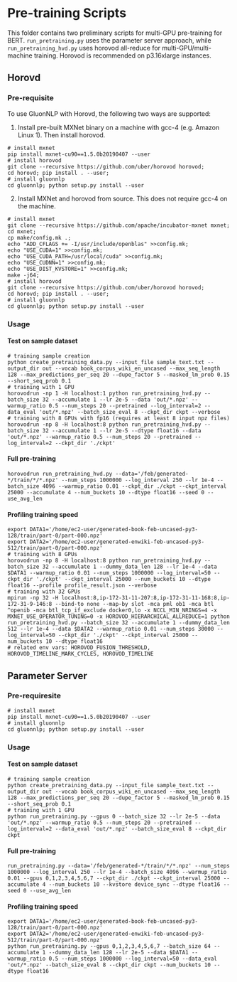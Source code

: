 # Pre-training Scripts

This folder contains two preliminary scripts for multi-GPU pre-training for BERT. `run_pretraining.py` uses the parameter server approach, while `run_pretraining_hvd.py` uses horovod all-reduce for multi-GPU/multi-machine training. Horovod is recommended on p3.16xlarge instances.

## Horovd

### Pre-requisite

To use GluonNLP with Horovd, the following two ways are supported:
1. Install pre-built MXNet binary on a machine with gcc-4 (e.g. Amazon Linux 1). Then install horovod.
```
# install mxnet
pip install mxnet-cu90==1.5.0b20190407 --user
# install horovod
git clone --recursive https://github.com/uber/horovod horovod;
cd horovd; pip install . --user;
# install gluonnlp
cd gluonnlp; python setup.py install --user
```
2. Install MXNet and horovod from source. This does not require gcc-4 on the machine.
```
# install mxnet
git clone --recursive https://github.com/apache/incubator-mxnet mxnet;
cd mxnet;
cp make/config.mk .;
echo "ADD_CFLAGS += -I/usr/include/openblas" >>config.mk;
echo "USE_CUDA=1" >>config.mk;
echo "USE_CUDA_PATH=/usr/local/cuda" >>config.mk;
echo "USE_CUDNN=1" >>config.mk;
echo "USE_DIST_KVSTORE=1" >>config.mk;
make -j64;
# install horovod
git clone --recursive https://github.com/uber/horovod horovod;
cd horovd; pip install . --user;
# install gluonnlp
cd gluonnlp; python setup.py install --user
```

### Usage

#### Test on sample dataset
```
# training sample creation
python create_pretraining_data.py --input_file sample_text.txt --output_dir out --vocab book_corpus_wiki_en_uncased --max_seq_length 128 --max_predictions_per_seq 20 --dupe_factor 5 --masked_lm_prob 0.15 --short_seq_prob 0.1
# training with 1 GPU
horovodrun -np 1 -H localhost:1 python run_pretraining_hvd.py --batch_size 32 --accumulate 1 --lr 2e-5 --data 'out/*.npz' --warmup_ratio 0.5 --num_steps 20 --pretrained --log_interval=2 --data_eval 'out/*.npz' --batch_size_eval 8 --ckpt_dir ckpt --verbose
# training with 8 GPUs with fp16 (requires at least 8 input npz files)
horovodrun -np 8 -H localhost:8 python run_pretraining_hvd.py --batch_size 32 --accumulate 1 --lr 2e-5 --dtype float16 --data 'out/*.npz' --warmup_ratio 0.5 --num_steps 20 --pretrained --log_interval=2 --ckpt_dir './ckpt'
```

#### Full pre-training

```
horovodrun run_pretraining_hvd.py --data='/feb/generated-*/train/*/*.npz' --num_steps 1000000 --log_interval 250 --lr 1e-4 --batch_size 4096 --warmup_ratio 0.01 --ckpt_dir ./ckpt --ckpt_interval 25000 --accumulate 4 --num_buckets 10 --dtype float16 --seed 0 --use_avg_len
```

#### Profiling training speed
```
export DATA1='/home/ec2-user/generated-book-feb-uncased-py3-128/train/part-0/part-000.npz'
export DATA2='/home/ec2-user/generated-enwiki-feb-uncased-py3-512/train/part-0/part-000.npz'
# training with 8 GPUs
horovodrun -np 8 -H localhost:8 python run_pretraining_hvd.py --batch_size 32 --accumulate 1 --dummy_data_len 128 --lr 1e-4 --data $DATA1 --warmup_ratio 0.01 --num_steps 1000000 --log_interval=50 --ckpt_dir './ckpt' --ckpt_interval 25000 --num_buckets 10 --dtype float16 --profile profile_result.json --verbose
# training with 32 GPUs
mpirun -np 32 -H localhost:8,ip-172-31-11-207:8,ip-172-31-11-168:8,ip-172-31-9-146:8 --bind-to none --map-by slot -mca pml ob1 -mca btl ^openib -mca btl_tcp_if_exclude docker0,lo -x NCCL_MIN_NRINGS=4 -x MXNET_USE_OPERATOR_TUNING=0 -x HOROVOD_HIERARCHICAL_ALLREDUCE=1 python run_pretraining_hvd.py --batch_size 32 --accumulate 1 --dummy_data_len 512 --lr 1e-4 --data $DATA2 --warmup_ratio 0.01 --num_steps 30000 --log_interval=50 --ckpt_dir './ckpt' --ckpt_interval 25000 --num_buckets 10 --dtype float16
# related env vars: HOROVOD_FUSION_THRESHOLD, HOROVOD_TIMELINE_MARK_CYCLES, HOROVOD_TIMELINE
```

## Parameter Server

### Pre-requiresite
```
# install mxnet
pip install mxnet-cu90==1.5.0b20190407 --user
# install gluonnlp
cd gluonnlp; python setup.py install --user
```

### Usage

#### Test on sample dataset
```
# training sample creation
python create_pretraining_data.py --input_file sample_text.txt --output_dir out --vocab book_corpus_wiki_en_uncased --max_seq_length 128 --max_predictions_per_seq 20 --dupe_factor 5 --masked_lm_prob 0.15 --short_seq_prob 0.1
# training with 1 GPU
python run_pretraining.py --gpus 0 --batch_size 32 --lr 2e-5 --data 'out/*.npz' --warmup_ratio 0.5 --num_steps 20 --pretrained --log_interval=2 --data_eval 'out/*.npz' --batch_size_eval 8 --ckpt_dir ckpt
```

#### Full pre-training

```
run_pretraining.py --data='/feb/generated-*/train/*/*.npz' --num_steps 1000000 --log_interval 250 --lr 1e-4 --batch_size 4096 --warmup_ratio 0.01 --gpus 0,1,2,3,4,5,6,7 --ckpt_dir ./ckpt --ckpt_interval 25000 --accumulate 4 --num_buckets 10 --kvstore device_sync --dtype float16 --seed 0 --use_avg_len
```

#### Profiling training speed
```
export DATA1='/home/ec2-user/generated-book-feb-uncased-py3-128/train/part-0/part-000.npz'
export DATA2='/home/ec2-user/generated-enwiki-feb-uncased-py3-512/train/part-0/part-000.npz'
python run_pretraining.py --gpus 0,1,2,3,4,5,6,7 --batch_size 64 --accumulate 1 --dummy_data_len 128 --lr 2e-5 --data $DATA1 --warmup_ratio 0.5 --num_steps 1000000 --log_interval=50 --data_eval 'out/*.npz' --batch_size_eval 8 --ckpt_dir ckpt --num_buckets 10 --dtype float16
```
